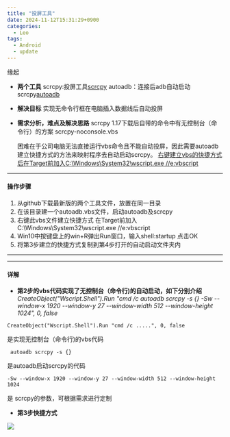 ```yaml
---
title: "投屏工具"
date: 2024-11-12T15:31:29+0900
categories:
  - Leo
tags:
  - Android
  - update
---
```

缘起
* **两个工具**
  scrcpy:投屏工具[scrcpy](https://github.com/Genymobile/scrcpy)
  autoadb：连接后adb自动启动scrcpy[autoadb](https://github.com/rom1v/autoadb)
* **解决目标**
  实现无命令行框在电脑插入数据线后自动投屏
* **需求分析，难点及解决思路**
  scrcpy 1.17下载后自带的命令中有无控制台（命令行）的方案  scrcpy-noconsole.vbs         
  
  困难在于公司电脑无法直接运行vbs命令且不能自动投屏，因此需要autoadb建立快捷方式的方法来映射程序去自动启动scrcpy。
<u>右键建立vbs的快捷方式后在Target前加入C:\Windows\System32\wscript.exe //e:vbscript</u>
------
  #### 操作步骤
1. 从github下载最新版的两个工具文件，放置在同一目录
2. 在该目录建一个autoadb.vbs文件，启动autoadb及scrcpy
3. 右键此vbs文件建立快捷方式 在Target前加入C:\Windows\System32\wscript.exe //e:vbscript
4. Win10中按键盘上的win+R弹出Run窗口，输入shell:startup 点击OK
5. 将第3步建立的快捷方式复制到第4步打开的自动启动文件夹内 
* * *
* * *
#### 详解
- **第2步的vbs代码实现了无控制台（命令行)的自动启动，如下分别介绍**
*CreateObject("Wscript.Shell").Run "cmd /c autoadb scrcpy -s {} -Sw --window-x 1920 --window-y 27 --window-width 512 --window-height 1024", 0, false*
```
CreateObject("Wscript.Shell").Run "cmd /c .....", 0, false
```
是实现无控制台（命令行)的vbs代码
```
 autoadb scrcpy -s {} 
```
是autoadb启动scrcpy的代码
```
-Sw --window-x 1920 --window-y 27 --window-width 512 --window-height 1024 
```
是 scrcpy的参数，可根据需求进行定制
- **第3步快捷方式**

![](https://cdn.nlark.com/yuque/0/2024/png/26130036/1732513562836-0126d59f-694c-44a0-93f6-4da486797dca.png)
